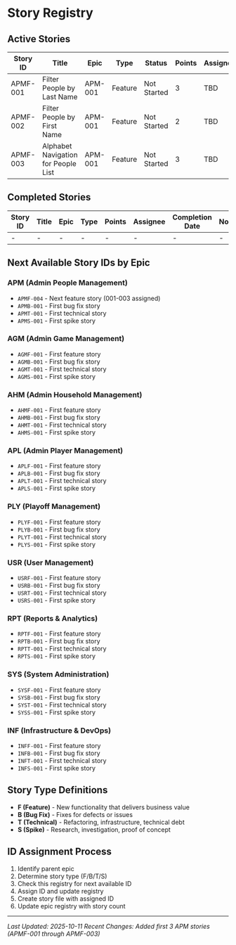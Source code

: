 # Story Registry

## Active Stories

| Story ID | Title | Epic | Type | Status | Points | Assignee | Sprint | Priority |
|----------|-------|------|------|--------|--------|----------|--------|----------|
| APMF-001 | Filter People by Last Name | APM-001 | Feature | Not Started | 3 | TBD | TBD | High |
| APMF-002 | Filter People by First Name | APM-001 | Feature | Not Started | 2 | TBD | TBD | Medium |
| APMF-003 | Alphabet Navigation for People List | APM-001 | Feature | Not Started | 3 | TBD | TBD | Medium |

## Completed Stories

| Story ID | Title | Epic | Type | Points | Assignee | Completion Date | Notes |
|----------|-------|------|------|--------|----------|-----------------|-------|
| - | - | - | - | - | - | - | - |

## Next Available Story IDs by Epic

### APM (Admin People Management)
- `APMF-004` - Next feature story (001-003 assigned)
- `APMB-001` - First bug fix story  
- `APMT-001` - First technical story
- `APMS-001` - First spike story

### AGM (Admin Game Management)  
- `AGMF-001` - First feature story
- `AGMB-001` - First bug fix story
- `AGMT-001` - First technical story
- `AGMS-001` - First spike story

### AHM (Admin Household Management)
- `AHMF-001` - First feature story
- `AHMB-001` - First bug fix story
- `AHMT-001` - First technical story  
- `AHMS-001` - First spike story

### APL (Admin Player Management)
- `APLF-001` - First feature story
- `APLB-001` - First bug fix story
- `APLT-001` - First technical story
- `APLS-001` - First spike story

### PLY (Playoff Management)
- `PLYF-001` - First feature story
- `PLYB-001` - First bug fix story
- `PLYT-001` - First technical story
- `PLYS-001` - First spike story

### USR (User Management)
- `USRF-001` - First feature story
- `USRB-001` - First bug fix story
- `USRT-001` - First technical story
- `USRS-001` - First spike story

### RPT (Reports & Analytics)
- `RPTF-001` - First feature story
- `RPTB-001` - First bug fix story
- `RPTT-001` - First technical story
- `RPTS-001` - First spike story

### SYS (System Administration)
- `SYSF-001` - First feature story
- `SYSB-001` - First bug fix story
- `SYST-001` - First technical story
- `SYSS-001` - First spike story

### INF (Infrastructure & DevOps)
- `INFF-001` - First feature story
- `INFB-001` - First bug fix story
- `INFT-001` - First technical story
- `INFS-001` - First spike story

## Story Type Definitions

- **F (Feature)** - New functionality that delivers business value
- **B (Bug Fix)** - Fixes for defects or issues  
- **T (Technical)** - Refactoring, infrastructure, technical debt
- **S (Spike)** - Research, investigation, proof of concept

## ID Assignment Process

1. Identify parent epic
2. Determine story type (F/B/T/S)  
3. Check this registry for next available ID
4. Assign ID and update registry
5. Create story file with assigned ID
6. Update epic registry with story count

---
*Last Updated: 2025-10-11*
*Recent Changes: Added first 3 APM stories (APMF-001 through APMF-003)*